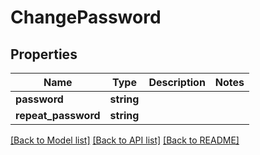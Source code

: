 # ChangePassword

## Properties
Name | Type | Description | Notes
------------ | ------------- | ------------- | -------------
**password** | **string** |  | 
**repeat_password** | **string** |  | 

[[Back to Model list]](../README.md#documentation-for-models) [[Back to API list]](../README.md#documentation-for-api-endpoints) [[Back to README]](../README.md)


